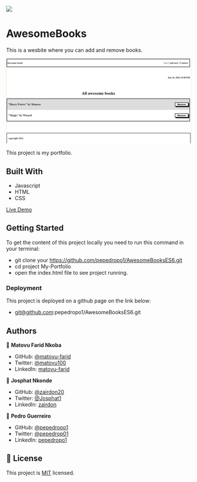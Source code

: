 ![](https://img.shields.io/badge/Microverse-blueviolet)

# AwesomeBooks

This is a wesbite where you can add and remove books.

![screenshot](./assets/awesome.PNG)

This project is my portfolio.

## Built With

- Javascript
- HTML
- CSS

[Live Demo](https://pepedropo1.github.io/AwesomeBooksES6/)

## Getting Started

To get the content of this project locally you need to run this command in your terminal:

- git clone your https://github.com/pepedropo1/AwesomeBooksES6.git
- cd project My-Portfolio
- open the index.html file to see project running.

### Deployment

This project is deployed on a github page on the link below:

- git@github.com:pepedropo1/AwesomeBooksES6.git

## Authors

👤 **Matovu Farid Nkoba**

- GitHub: [@matovu-farid](https://github.com/matovu-farid)
- Twitter: [@matovu100](https://twitter.com/matovu100)
- LinkedIn: [matovu-farid](https://www.linkedin.com/in/matovu-farid-48b80257)

👤 **Josphat Nkonde**

- GitHub: [@zairdon20](https://github.com/zairdon20)
- Twitter: [@Josphat1](https://twitter.com/Josphat1/)
- LinkedIn: [zairdon](https://www.linkedin.com/in/zairdon/)

👤 **Pedro Guerreiro**

- GitHub: [@pepedropo1](https://github.com/pepedropo1)
- Twitter: [@pepedrop01](https://twitter.com/pepedrop01/)
- LinkedIn: [pepedropo1](https://www.linkedin.com/in/pepedropo1/)

## 📝 License

This project is [MIT](./MIT.md) licensed.
